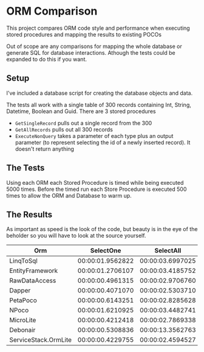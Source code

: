# ORM Comparison
This project compares ORM code style and performance when executing stored procedures and mapping the results to existing POCOs

Out of scope are any comparisons for mapping the whole database or generate SQL for database interactions. Athough the tests could be expanded to do this if you want.

## Setup
I've included a database script for creating the database objects and data.

The tests all work with a single table of 300 records containing Int, String, Datetime, Boolean and Guid. There are 3 stored procedures

- `GetSingleRecord` pulls out a single record from the 300
- `GetAllRecords` pulls out all 300 records
- `ExecuteNonQuery` takes a parameter of each type plus an output parameter (to represent selecting the id of a newly inserted record). It doesn't return anything

## The Tests
Using each ORM each Stored Procedure is timed while being executed 5000 times. Before the timed run each Store Procedure is executed 500 times to allow the ORM and Database to warm up.

## The Results
As important as speed is the look of the code, but beauty is in the eye of the beholder so you will have to look at the source yourself.

Orm                      	|SelectOne       	|SelectAll       	|RunNonQuery
----------------------------|-------------------|-------------------|---------------
LinqToSql                	|00:00:01.9562822	|00:00:03.6997025	|00:00:01.6399206
EntityFramework          	|00:00:01.2706107	|00:00:03.4185752	|00:00:01.7025083
RawDataAccess            	|00:00:00.4961315	|00:00:02.9706760	|00:00:00.3808327
Dapper                   	|00:00:00.4071070	|00:00:02.5303710	|00:00:00.4087079
PetaPoco                 	|00:00:00.6143251	|00:00:02.8285628	|00:00:00.6723926
NPoco                    	|00:00:01.6210925	|00:00:03.4482741	|00:00:00.7048360
MicroLite                	|00:00:00.4212418	|00:00:02.7869338	|00:00:00.4328647
Debonair                 	|00:00:00.5308836	|00:00:13.3562763	|00:00:00.4040702
ServiceStack.OrmLite     	|00:00:00.4229755	|00:00:02.4594527	|00:00:00.4004213


